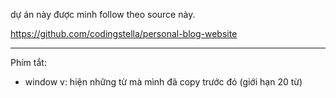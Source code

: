 dự án này được minh follow theo source này.

https://github.com/codingstella/personal-blog-website

---

Phím tắt:

- window v: hiện những từ mà mình đã copy trước đó (giới hạn 20 từ)
